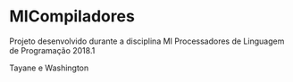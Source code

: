 # MICompiladores
Projeto desenvolvido durante a disciplina MI Processadores de Linguagem de Programação 2018.1

Tayane e Washington
